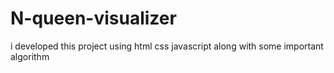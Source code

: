 # N-queen-visualizer
i developed this project using html css javascript along with some important algorithm
